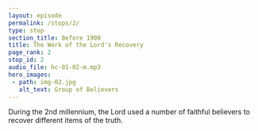 ```yaml
---
layout: episode
permalink: /stops/2/
type: stop
section_title: Before 1900
title: The Work of the Lord's Recovery
page_rank: 2
stop_id: 2
audio_file: hc-01-02-m.mp3
hero_images:
 - path: img-02.jpg
   alt_text: Group of Believers
---
```


During the 2nd millennium, the Lord used a number of faithful believers to recover different items of the truth.  

<!---
主在第二個千年之交期間使用了一班忠信的信徒來恢復不同的真理。
-->

<!--- TRANSCRIPT
Despite this, the Lord continuously moved to carry out His work of recovery among groups of believers who often faced persecution for seeking the truth. During the second millennium, several groups of faithful ones recovered item after item of the truths that had been lost through long periods of neglect, oversight, or opposition. Still, by the late 1800s, the situation in Europe and America had become exceedingly confused, with Christians deeply divided due to the conflicting influences of Roman Catholicism, state churches, and private or independent churches.
-->